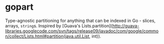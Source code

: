 # gopart
Type-agnostic partitioning for anything that can be indexed in Go - slices, arrays, `string`s. Inspired by [Guava's Lists.partition](http://guava-libraries.googlecode.com/svn/tags/release09/javadoc/com/google/common/collect/Lists.html#partition(java.util.List, int)).
